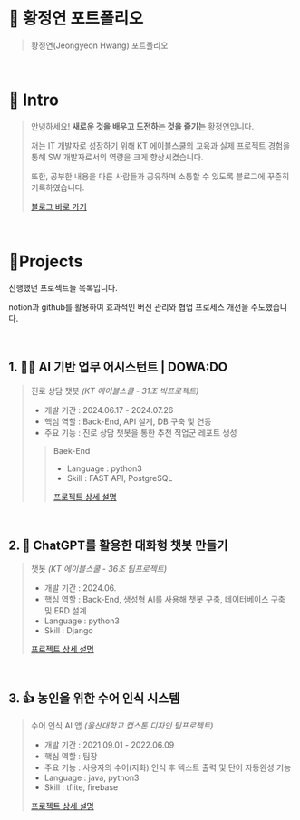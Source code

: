 # 📜 황정연 포트폴리오
> 황정연(Jeongyeon Hwang) 포트폴리오

<br />

# 👋 Intro

> 안녕하세요! **새로운 것을 배우고 도전하는 것을 즐기는** 황정연입니다.
> 
> 저는 IT 개발자로 성장하기 위해 KT 에이블스쿨의 교육과 실제 프로젝트 경험을 통해 SW 개발자로서의 역량을 크게 향상시켰습니다.
>
> 또한, 공부한 내용을 다른 사람들과 공유하며 소통할 수 있도록 블로그에 꾸준히 기록하였습니다.
> 
> [블로그 바로 가기]() 
<br />

# 📝Projects

진행했던 프로젝트들 목록입니다.

notion과 github를 활용하여 효과적인 버전 관리와 협업 프로세스 개선을 주도했습니다.

<br />

## 1. 🙋‍♀️ AI 기반 업무 어시스턴트 | DOWA:DO
> 진로 상담 챗봇 _(KT 에이블스쿨 - 31조 빅프로젝트)_
>
> - 개발 기간 : 2024.06.17 - 2024.07.26
> - 핵심 역할 : Back-End, API 설계, DB 구축 및 연동
> - 주요 기능 : 진로 상담 챗봇을 통한 추천 직업군 레포트 생성
>
>> Baek-End
>> - Language : python3
>> - Skill : FAST API, PostgreSQL
>>
>> [프로젝트 상세 설명]()

<br />

## 2. 💭 ChatGPT를 활용한 대화형 챗봇 만들기


> 챗봇 _(KT 에이블스쿨 - 36조 팀프로젝트)_
>
> - 개발 기간 : 2024.06.
> - 핵심 역할 : Back-End, 생성형 AI를 사용해 챗봇 구축, 데이터베이스 구축 및 ERD 설계
> - Language : python3
> - Skill : Django
>
> [프로젝트 상세 설명]()

<br />

## 3. 👍 농인을 위한 수어 인식 시스템
> 수어 인식 AI 앱 _(울산대학교 캡스톤 디자인 팀프로젝트)_
>
> - 개발 기간 : 2021.09.01 - 2022.06.09
> - 핵심 역할 : 팀장
> - 주요 기능 : 사용자의 수어(지화) 인식 후 텍스트 출력 및 단어 자동완성 기능
> - Language : java, python3
> - Skill : tflite, firebase
>
> [프로젝트 상세 설명](https://github.com/jeongyeonhwang/hands)

